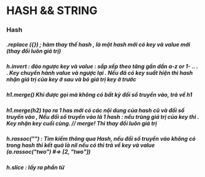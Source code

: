 # HASH && STRING
### Hash 
##### .replace ({}) ; hàm thay thế hash , là một hash mới có key và value mới (thay đổi luôn giá trị) 
##### h.invert : đảo ngược key và value : sắp xếp theo tăng gần dần a-z or 1- .. . . Key chuyển hành value và ngược lại . Nếu đã có key suất hiện thì hash nhận giá trị của key ở sau và bỏ giá trị key ở trước
##### h1.merge() Khi được gọi mà không có bất kỳ đối số truyền vào, trả về h1
##### h1.merge(h2) tạo ra 1 has mới có các nội dung của hash cũ và đối số truyền vào , Nếu đối số truyền vào là 1 hash : nếu trùng giá trị của key thì . Key nhận key cuối cùng. // merge! Thì thay đổi luôn giá trị
##### h.rassoc("") : Tìm kiếm thông qua Hash, nếu đối số truyền vào không có trong hash thì kết quả là nil nếu có thì trả về key và value (a.rassoc("two")    #=> [2, "two"])
##### h.slice : lấy ra phần tử 
